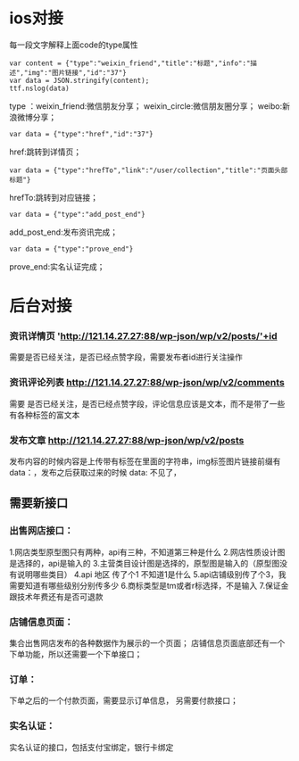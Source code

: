# ios对接
每一段文字解释上面code的type属性
```
var content = {"type":"weixin_friend","title":"标题","info":"描述","img":"图片链接","id":"37"}
var data = JSON.stringify(content);
ttf.nslog(data)
```
type ：weixin_friend:微信朋友分享；  weixin_circle:微信朋友圈分享；  weibo:新浪微博分享；


```
var data = {"type":"href","id":"37"}
```
href:跳转到详情页； 


```
var data = {"type":"hrefTo","link":"/user/collection","title":"页面头部标题"}
```
hrefTo:跳转到对应链接；
 

```
var data = {"type":"add_post_end"}
```
add_post_end:发布资讯完成；

```
var data = {"type":"prove_end"}
```
prove_end:实名认证完成；
 


# 后台对接 

### 资讯详情页 'http://121.14.27.27:88/wp-json/wp/v2/posts/'+id
需要是否已经关注，是否已经点赞字段，需要发布者id进行关注操作

### 资讯评论列表 http://121.14.27.27:88/wp-json/wp/v2/comments
需要 是否已经关注，是否已经点赞字段，评论信息应该是文本，而不是带了一些有各种标签的富文本

### 发布文章  http://121.14.27.27:88/wp-json/wp/v2/posts
发布内容的时候内容是上传带有标签在里面的字符串，img标签图片链接前缀有data：，发布之后获取过来的时候 data: 不见了，


## 需要新接口

### 出售网店接口：
1.网店类型原型图只有两种，api有三种，不知道第三种是什么
2.网店性质设计图是选择的，api是输入的
3.主营类目设计图是选择的，原型图是输入的（原型图没有说明哪些类目）
4.api 地区 传了个1  不知道1是什么
5.api店铺级别传了个3，我需要知道有哪些级别分别传多少
6.商标类型是tm或者r标选择，不是输入
7.保证金跟技术年费还有是否可退款

### 店铺信息页面：
集合出售网店发布的各种数据作为展示的一个页面；
店铺信息页面底部还有一个下单功能，所以还需要一个下单接口；

### 订单：
下单之后的一个付款页面，需要显示订单信息， 另需要付款接口；

### 实名认证：
实名认证的接口，包括支付宝绑定，银行卡绑定


	 
